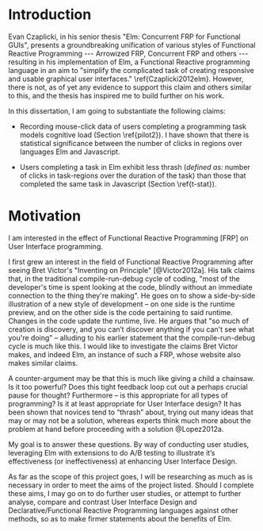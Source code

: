 # Introduction

Evan Czaplicki, in his senior thesis "Elm: Concurrent FRP for Functional GUIs",
presents a groundbreaking unification of various styles of Functional Reactive
Programming --- Arrowized FRP, Concurrent FRP and others --- resulting in his
implementation of Elm, a Functional Reactive programming language in an aim to
"simplify the complicated task of creating responsive and usable graphical user
interfaces." \ref{Czaplicki2012elm}. However, there is not, as of yet any
evidence to support this claim and others similar to this, and the thesis has
inspired me to build further on his work. 

In this dissertation, I am going to substantiate the following claims: 

* Recording mouse-click data of users completing a programming task models
  cognitive load (Section \ref{pilot2}). I have shown that there is statistical
  significance between the number of clicks in regions over languages Elm and
  Javascript.

* Users completing a task in Elm exhibit less thrash (*defined as:* number of
  clicks in task-regions over the duration of the task) than those that completed
  the same task in Javascript (Section \ref{t-stat}).

# Motivation

<!-- The main idea of this dissertation is...

1. Here is a problem
2. It's an interesting problem
3. It's an unsolved problem
4. **Here is my idea**
5. My idea works (details, data)
6. Here's how my idea compares to other people's approaches -->

I am interested in the effect of Functional Reactive Programming [FRP]
on User Interface programming.

I first grew an interest in the field of Functional Reactive Programming
after seeing Bret Victor's "Inventing on Principle" [@Victor2012a]. His
talk claims that, in the traditional compile-run-debug cycle of coding,
"most of the developer's time is spent looking at the code, blindly
without an immediate connection to the thing they're making". He goes on
to show a side-by-side illustration of a new style of development – on
one side is the runtime preview, and on the other side is the code
pertaining to said runtime. Changes in the code update the runtime,
live. He argues that "so much of creation is discovery, and you can’t
discover anything if you can't see what you're doing" – alluding to his
earlier statement that the compile-run-debug cycle is much like this. I
would like to investigate the claims Bret Victor makes, and indeed Elm,
an instance of such a FRP, whose website also makes similar claims.

A counter-argument may be that this is much like giving a child a
chainsaw. Is it too powerful? Does this tight feedback loop cut out a
perhaps crucial pause for thought? Furthermore – is this appropriate for
all types of programming? Is it at least appropriate for User Interface
design? It has been shown that novices tend to “thrash” about, trying
out many ideas that may or may not be a solution, whereas experts think
much more about the problem at hand before proceeding with a solution
@Lopez2012a.

My goal is to answer these questions. By way of conducting user studies,
leveraging Elm with extensions to do A/B testing to illustrate it’s
effectiveness (or ineffectiveness) at enhancing User Interface Design.

As far as the scope of this project goes, I will be researching as much as is
necessary in order to meet the aims of the project listed. Should I complete
these aims, I may go on to do further user studies, or attempt to further
analyse, compare and contrast User Interface Design and Declarative/Functional
Reactive Programming languages against other methods, so as to make firmer
statements about the benefits of Elm.
